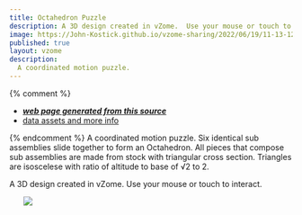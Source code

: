 ```yaml
---
title: Octahedron Puzzle 
description: A 3D design created in vZome.  Use your mouse or touch to interact.
image: https://John-Kostick.github.io/vzome-sharing/2022/06/19/11-13-12-Octahedron-Puzzle-3/Octahedron-Puzzle-3.png
published: true
layout: vzome
description: 
  A coordinated motion puzzle.
---
```


{% comment %}
 - [***web page generated from this source***](<https://John-Kostick.github.io/vzome-sharing/2022/06/19/Octahedron-Puzzle-3-11-13-12.html>)
 - [data assets and more info](<https://github.com/John-Kostick/vzome-sharing/tree/main/2022/06/19/11-13-12-Octahedron-Puzzle-3/>)
 
{% endcomment %}
  A coordinated motion puzzle. Six identical sub assemblies slide together to form an Octahedron.  All pieces that compose sub assemblies are made from stock with triangular cross section. Triangles are isoscelese with ratio of altitude to base of √2 to 2.

A 3D design created in vZome.  Use your mouse or touch to interact.

<vzome-viewer style="width: 87%; height: 60vh; margin: 5%"  show-scenes="true"
      src="https://John-Kostick.github.io/vzome-sharing/2022/07/01/08-03-11-Octahedron-Puzzle-3a/Octahedron-Puzzle-3a.vZome" >
 <img src="https://John-Kostick.github.io/vzome-sharing/2022/07/01/08-03-11-Octahedron-Puzzle-3a/Octahedron-Puzzle-3a.png" />
</vzome-viewer>

